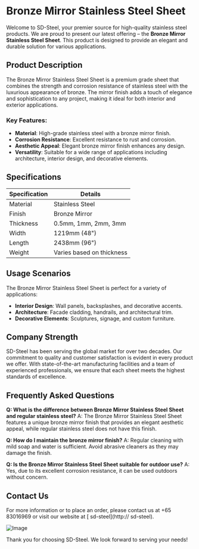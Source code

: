 # Bronze Mirror Stainless Steel Sheet

Welcome to SD-Steel, your premier source for high-quality stainless steel products. We are proud to present our latest offering – the **Bronze Mirror Stainless Steel Sheet**. This product is designed to provide an elegant and durable solution for various applications.

## Product Description

The Bronze Mirror Stainless Steel Sheet is a premium grade sheet that combines the strength and corrosion resistance of stainless steel with the luxurious appearance of bronze. The mirror finish adds a touch of elegance and sophistication to any project, making it ideal for both interior and exterior applications.

### Key Features:
- **Material**: High-grade stainless steel with a bronze mirror finish.
- **Corrosion Resistance**: Excellent resistance to rust and corrosion.
- **Aesthetic Appeal**: Elegant bronze mirror finish enhances any design.
- **Versatility**: Suitable for a wide range of applications including architecture, interior design, and decorative elements.

## Specifications

| Specification | Details |
|---------------|---------|
| Material      | Stainless Steel |
| Finish        | Bronze Mirror |
| Thickness     | 0.5mm, 1mm, 2mm, 3mm |
| Width         | 1219mm (48") |
| Length        | 2438mm (96") |
| Weight        | Varies based on thickness |

## Usage Scenarios

The Bronze Mirror Stainless Steel Sheet is perfect for a variety of applications:
- **Interior Design**: Wall panels, backsplashes, and decorative accents.
- **Architecture**: Facade cladding, handrails, and architectural trim.
- **Decorative Elements**: Sculptures, signage, and custom furniture.

## Company Strength

SD-Steel has been serving the global market for over two decades. Our commitment to quality and customer satisfaction is evident in every product we offer. With state-of-the-art manufacturing facilities and a team of experienced professionals, we ensure that each sheet meets the highest standards of excellence.

## Frequently Asked Questions

**Q: What is the difference between Bronze Mirror Stainless Steel Sheet and regular stainless steel?**
A: The Bronze Mirror Stainless Steel Sheet features a unique bronze mirror finish that provides an elegant aesthetic appeal, while regular stainless steel does not have this finish.

**Q: How do I maintain the bronze mirror finish?**
A: Regular cleaning with mild soap and water is sufficient. Avoid abrasive cleaners as they may damage the finish.

**Q: Is the Bronze Mirror Stainless Steel Sheet suitable for outdoor use?**
A: Yes, due to its excellent corrosion resistance, it can be used outdoors without concern.

## Contact Us

For more information or to place an order, please contact us at +65 83016969 or visit our website at [ sd-steel](http:// sd-steel).

![Image](https://github.com/user-attachments/assets/2567258e-e124-4816-932d-1809bd27ef0b)

Thank you for choosing SD-Steel. We look forward to serving your needs!